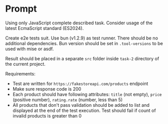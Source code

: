 # Prompt

Using only JavaScript complete described task. Consider usage of the latest EcmaScript standard (ES2024).

Create e2e tests suit. Use bun (v1.2.9) as test runner. There should be no additional dependencies. Bun version should be set in `.tool-versions` to be used with mise or asdf.

Result should be placed in a separate `src` folder inside `task-2` directory of the current project.

Requirements:

- Test are written for `https://fakestoreapi.com/products` endpoint
- Make sure response code is 200
- Each product should have following attributes: `title` (not empty), `price` (positive number), `rating.rate` (number, less than 5)
- All products that don't pass validation should be added to list and displayed at the end of the test execution. Test should fail if count of invalid products is greater than 0

